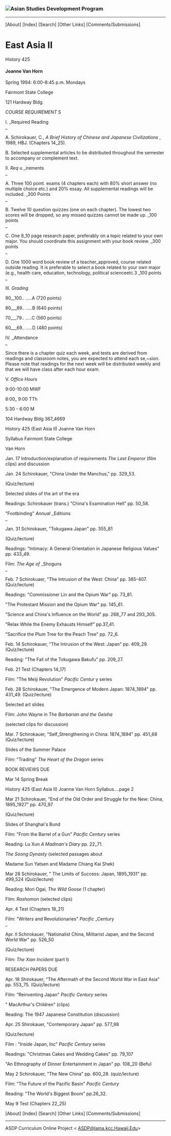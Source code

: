 ### ![Asian Studies Development Program](/Images/lions.jpeg)

* * *

[About] [Index] [Search] [Other Links] [Comments/Submissions]

# East Asia II

History 425

#### Joanne Van Horn

Spring 1994: 6:00-8:45 p.m. Mondays

Fairmont State College

121 Hardway Bldg.  

_COURSE REQUIREMENT_ S  

I. _Required Reading  
_

A. Schirokauer, C., _A_ _Brief_ _History_ _of_ _Chinese_ _and Japanese_
_Civilizations_ , 1989, HBJ. (Chapters 14_25).

B. Selected supplemental articles to be distributed throughout the semester to
accompany or complement text.  

II. _Req_ u _irements  
_

A. Three 100 point. exams (4 chapters each) with 80% short answer (no multiple
choice etc.) and 20% essay. All supplemental readings will be included. _300
Points  
_

B. Twelve 10 question quizzes (one on each chapter). The lowest two scores
will be dropped, so any missed quizzes cannot be made up. _100 points  
_

C. One 8_10 page research paper, preferably on a topic related to your own
major. You should coordinate this assignment with your book review. _300
points  
_

D. One 1000 word book review of a teacher_approved, course related outside
reading. It is preferable to select a book related to your own major (e.g.,
health care, education, technology, political scienceetc.3 _100 points  
_

III. _Grading_

90__100.. .....A (720 points)

80___89.. .....B (640 points)

70___79.. .....C (560 points)

60___69.. .....D (480 points)  

IV. _Attendance  
_

Since there is a chapter quiz each week, and tests are derived from readings
and classroom notes, you are expected to attend each se,~sion. Please note
that readings for the next week will be distributed weekly and that we will
have class after each hour exam.  

V. _Office Hours_

9:00-10:00 MWF

8:00_ 9:00 TTh

5:30 - 6:00 M  

104 Hardway Bldg 367_4669

History 425 (East Asia II) Joanne Van Horn

Syllabus Fairmont State College

Van Horn  

Jan. 17 Introduction/explanation of requirements _The_ _Last_ _Emperor_ (film
clips) and discussion  

Jan. 24 Schirokauer, "China Under the Manchus," pp. 329_53.

(Quiz/lecture)

Selected slides of the art of the era

Readings: Schirokauer (trans.) "China's Examination Hell" pp. 50_58.

"Footbinding" _Annual_ _Editions  
_

Jan. 31 Schirokauer, "Tokugawa Japan" pp. 355_81

(Quiz/lecture)

Readings: "Intimacy: A General Orientation in Japanese Religious Values" pp.
433_49.

Film: _The_ _Age_ _of_ _Shoguns  
_

Feb. 7 Schirokuaer, "The Intrusion of the West: China" pp. 385-407.
(Quiz/lecture)

Readings: "Commissioner Lin and the Opium War" pp. 73_81.

"The Protestant Mission and the Opium War" pp. 145_61.

"Science and China's Influence on the World" pp. 268_77 and 293_305.

"Relax While the Enemy Exhausts Himself" pp.37_41.

"Sacrifice the Plum Tree for the Peach Tree" pp. 72_6.  

Feb. 14 Schirokauer, "The Intrusion of the West: Japan" pp. 409_29.
(Quiz/lecture)

Reading: "The Fall of the Tokugawa Bakufu" pp. 209_27.  

Feb. 21 Test (Chapters 14_17)

Film: "The Meiji Revolution" _Pacific_ _Centur_ y series  

Feb. 28 Schirokauer, "The Emergence of Modern Japan: 1874_1894" pp. 431_49.
(Quiz/lecture)

Selected art slides

Film: John Wayne in The _Barbarian_ _and_ _the_ _Geisha_

(selected clips for discussion)  

Mar. 7 Schirokauer, "Self_Strengthening in China: 1874_1894" pp. 451_68
(Quiz/lecture)

Slides of the Summer Palace

Film: "Trading" _The_ _Heart_ _of_ _the_ _Dragon_ series

BOOK REVIEWS DUE  

Mar 14 Spring Break

History 425 (East Asia II) Joanne Van Horn Syllabus....page 2  

Mar 21 Schirokauer, "End of the Old Order and Struggle for the New: China,
1895_1927" pp. 470_97

(Quiz/lecture)

Slides of Shanghai's Bund

Film: "From the Barrel of a Gun" _Pacific_ _Century_ series

Reading: Lu Xun _A_ _Madman's_ _Diary_ pp. 22_71.

_The_ _Soong_ _Dynasty_ (selected passages about

Madame Sun Yatsen and Madame Chiang Kai Shek)  

Mar 28 Schirokauer, " The Limits of Success: Japan, 1895_1931" pp. 499_524
(Quiz/lecture)

Reading: Mori Ogai, _The_ _Wild_ _Goose_ (1 chapter)

Film: _Rashomon_ (selected clips)  

Apr. 4 Test (Chapters 18_21)

Film: "Writers and Revolutionaries" _Pacific_ _Century  
_

Apr. ll Schirokauer, "Nationalist China, Militarist Japan, and the Second
World War" pp. 526_50

(Quiz/lecture)

Film: _The_ _Xian_ _Incident_ (part I)

RESEARCH PAPERS DUE  

Apr. 18 Shirokauer, "The Aftermath of the Second World War in East Asia" pp.
553_75. (Quiz/lecture)

Film: "Reinventing Japan" _Pacific_ _Century_ series

" MacArthur's Children" (clips)

Reading: The 1947 Japanese Constitution (discussion)  

Apr. 25 Shirokauer, "Contemporary Japan" pp. 577_98

(Quiz/lecture)

Film : "Inside Japan, Inc" _Pacific_ _Century_ series

Readings: "Christmas Cakes and Wedding Cakes" pp. 79_107

"An Ethnography of Dinner Entertainment in Japan" pp. 108_20 (Befu)  

May 2 Schirokauer, "The New China" pp. 600_28. (quiz/lecture)

Film: "The Future of the Pacific Basin" _Pacific_ _Century_

Reading: "The World's Biggest Boom" pp.26_32.  

May 9 Test (Chapters 22_25)  

[About] [Index] [Search] [Other Links] [Comments/Submissions]

* * *

ASDP Curriculum Online Project < ASDP@lama.kcc.Hawaii.Edu>

